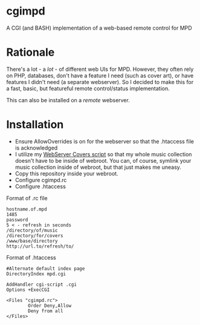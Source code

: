 cgimpd
========

A CGI (and BASH) implementation of a web-based remote control for MPD

# Rationale

There's a lot - a *lot* - of different web UIs for MPD. However, they often 
rely on PHP, databases, don't have a feature I need (such as cover art), or 
have features I didn't need (a separate webserver). So I decided to make 
this for a fast, basic, but featureful remote control/status implementation.

This can also be installed on a *remote* webserver.

# Installation

* Ensure AllowOverrides is on for the webserver so that the .htaccess file is acknowledged
* I utilize my [WebServer Covers script](https://github.com/uriel1998/yolo-mpd/blob/master/webserver_covers.sh) so that my whole music collection doesn't have to be inside of webroot. You can, of course, symlink your music collection inside of webroot, but that just makes me uneasy.
* Copy this repository inside your webroot.
* Configure cgimpd.rc
* Configure .htaccess

Format of .rc file

```
hostname.of.mpd
1485
password
5 < - refresh in seconds
/directory/of/music
/directory/for/covers
/www/base/directory
http://url.to/refresh/to/
```

Format of .htaccess

```
#Alternate default index page
DirectoryIndex mpd.cgi

AddHandler cgi-script .cgi
Options +ExecCGI 

<Files "cgimpd.rc">
        Order Deny,Allow
        Deny from all
</Files>

```
